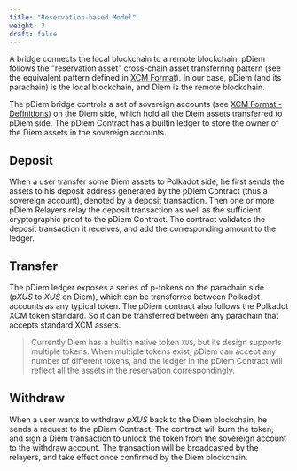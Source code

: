 ```yaml
---
title: "Reservation-based Model"
weight: 3
draft: false
---
```


A bridge connects the local blockchain to a remote blockchain. pDiem follows the "reservation asset" cross-chain asset transferring pattern (see the equivalent pattern defined in [XCM Format](https://github.com/paritytech/xcm-format#depositreserveasset)). In our case, pDiem (and its parachain) is the local blockchain, and Diem is the remote blockchain.

The pDiem bridge controls a set of sovereign accounts (see [XCM Format - Definitions](https://github.com/paritytech/xcm-format#definitions)) on the Diem side, which hold all the Diem assets transferred to pDiem side. The pDiem Contract has a builtin ledger to store the owner of the Diem assets in the sovereign accounts.

## Deposit

When a user transfer some Diem assets to Polkadot side, he first sends the assets to his deposit address generated by the pDiem Contract (thus a sovereign account), denoted by a deposit transaction. Then one or more pDiem Relayers relay the deposit transaction as well as the sufficient cryptographic proof to the pDiem Contract. The contract validates the deposit transaction it receives, and add the corresponding amount to the ledger.

## Transfer

The pDiem ledger exposes a series of p-tokens on the parachain side  (*pXUS* to *XUS* on Diem), which can be transferred between Polkadot accounts as any typical token. The pDiem contract also follows the Polkadot XCM token standard. So it can be transferred between any parachain that accepts standard XCM assets.

> Currently Diem has a builtin native token `XUS`, but its design supports multiple tokens. When multiple tokens exist, pDiem can accept any number of different tokens, and the ledger in the pDiem Contract will reflect all the assets in the reservation correspondingly.

## Withdraw

When a user wants to withdraw *pXUS* back to the Diem blockchain, he sends a request to the pDiem Contract. The contract will burn the token, and sign a Diem transaction to unlock the token from the sovereign account to the withdraw account. The transaction will be broadcasted by the relayers, and take effect once confirmed by the Diem blockchain.